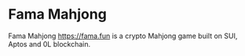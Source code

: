 # Fama Mahjong
Fama Mahjong https://fama.fun is a crypto Mahjong game built on SUI, Aptos and 0L blockchain.
